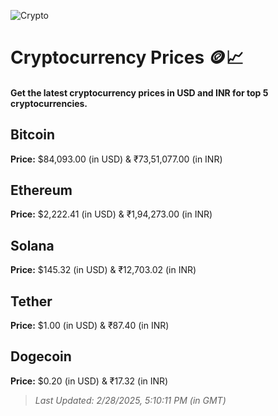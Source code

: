 
![Crypto](https://www.techguide.com.au/wp-content/uploads/2020/11/crypto3.jpeg)

# Cryptocurrency Prices 🪙📈

#### Get the latest cryptocurrency prices in USD and INR for top 5 cryptocurrencies.

## Bitcoin

**Price:** $84,093.00 (in USD) & ₹73,51,077.00 (in INR)

## Ethereum

**Price:** $2,222.41 (in USD) & ₹1,94,273.00 (in INR)

## Solana

**Price:** $145.32 (in USD) & ₹12,703.02 (in INR)

## Tether

**Price:** $1.00 (in USD) & ₹87.40 (in INR)

## Dogecoin

**Price:** $0.20 (in USD) & ₹17.32 (in INR)

> _Last Updated: 2/28/2025, 5:10:11 PM (in GMT)_
